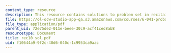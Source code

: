 ```yaml
---
content_type: resource
description: This resource contains solutions to problem set in recitaion ten.
file: https://ol-ocw-studio-app-qa.s3.amazonaws.com/courses/6-041-probabilistic-systems-analysis-and-applied-probability-spring-2006/f10644a99f2c40d6040c1c9953ca9aac_rec10_sol.pdf
file_type: application/pdf
parent_uid: 72e75de2-011e-beee-30c9-acf41ced8ab8
resourcetype: Document
title: rec10_sol.pdf
uid: f10644a9-9f2c-40d6-040c-1c9953ca9aac
---
```

